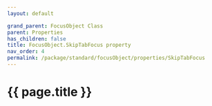 ```yaml
---
layout: default

grand_parent: FocusObject Class
parent: Properties
has_children: false
title: FocusObject.SkipTabFocus property
nav_order: 4
permalink: /package/standard/focusObject/properties/SkipTabFocus
---
```

# {{ page.title }}




